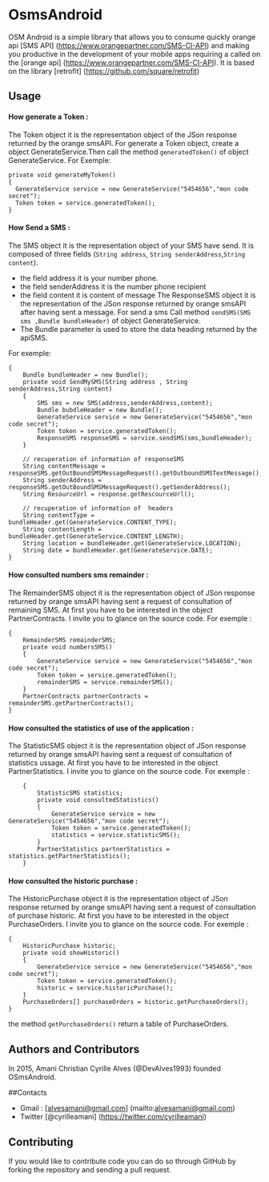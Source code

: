 # OsmsAndroid
OSM Android is a simple library that allows you to consume  quickly orange api [SMS API] (https://www.orangepartner.com/SMS-CI-API) and making you productive in the development of your mobile apps requiring a called on the [orange api] (https://www.orangepartner.com/SMS-CI-API).
It is based on the library [retrofit] (https://github.com/square/retrofit)


## Usage

#### How generate a Token :

The Token object it is the representation object of the JSon response returned by the orange smsAPI.
For generate a Token object, create a object GenerateService.Then call the method `generatedToken()` of 
object GenerateService.
For Exemple:

    private void generateMyToken()
    {
      GenerateService service = new GenerateService("5454656","mon code secret");
      Token token = service.generatedToken();  
    }
  
#### How Send a SMS :

The SMS object it is the representation object of your SMS have send.
It is composed of three fields (`String address`, `String senderAddress`,`String content`).
* the field address it is your number phone.
* the field senderAddress it is the number phone recipient 
* the field content it is content of message
The ResponseSMS object it is the representation of the JSon response returned by  orange smsAPI after having sent a message.
For send a sms Call method `sendSMS(SMS sms ,Bundle bundleHeader)` of object GenerateService.
* The Bundle parameter is used to store the data heading returned by the apiSMS.

For exemple:

    {
    	Bundle bundleHeader = new Bundle();
    	private void SendMySMS(String address , String senderAddress,String content)
    	{
    		SMS sms = new SMS(address,senderAddress,content);
    		Bundle bubdleHeader = new Bundle();
    		GenerateService service = new GenerateService("5454656","mon code secret");
    		Token token = service.generatedToken();  
    		ResponseSMS responseSMS = service.sendSMS(sms,bundleHeader);
    	}
    	
    	// recuperation of information of responseSMS
    	String contentMessage = responseSMS.getOutBoundSMSMessageRequest().getOutboundSMSTextMessage();
    	String senderAddress = responseSMS.getOutBoundSMSMessageRequest().getSenderAddress();
    	String ResourceUrl = response.getRescourceUrl();
    	
    	// recuperation of information of  headers
    	String contentType = bundleHeader.get(GenerateService.CONTENT_TYPE);
    	String contentLength = bundleHeader.get(GenerateService.CONTENT_LENGTH);
    	String location = bundleHeader.get(GenerateService.LOCATION);
    	String date = bundleHeader.get(GenerateService.DATE);
    }

#### How consulted numbers sms remainder :

The RemainderSMS object it is the representation object of JSon response returned by orange smsAPI having sent a request of consultation of remaining SMS.
At first you have to be interested in the object PartnerContracts. I invite you to glance on the source code.
For exemple :

    {
    	RemainderSMS remainderSMS;
    	private void numbersSMS()
    	{
    		GenerateService service = new GenerateService("5454656","mon code secret");
    		Token token = service.generatedToken();  
    		remainderSMS = service.remainderSMS();
    	}
    	PartnerContracts partnerContracts =  remainderSMS.getPartnerContracts();
    }


#### How consulted the statistics of use of the application :

The StatisticSMS object it is the representation object of JSon response returned by orange smsAPI having sent a request of consultation of statistics ussage.
At first you have to be interested in the object PartnerStatistics. I invite you to glance on the source code.
For exemple :	

        {
        	StatisticSMS statistics;
        	private void consultedStatistics()
        	{
        		GenerateService service = new GenerateService("5454656","mon code secret");
        		Token token = service.generatedToken();
        		statistics = service.statisticSMS();
        	}
        	PartnerStatistics partnerStatistics = statistics.getPartnerStatistics();
        }

#### How consulted the historic purchase :

The HistoricPurchase object it is the representation object of JSon response returned by orange smsAPI having sent a request of consultation of purchase historic.
At first you have to be interested in the object PurchaseOrders. I invite you to glance on the source code.
For exemple :

    {
    	HistoricPurchase historic;
    	private void showHistoric()
    	{
    		GenerateService service = new GenerateService("5454656","mon code secret");
    		Token token = service.generatedToken();
    		historic = service.historicPurchase();
    	}
    	PurchaseOrders[] purchaseOrders = historic.getPurchaseOrders();
    }
 the method `getPurchaseOrders()` return a table of PurchaseOrders.
 
## Authors and Contributors
In 2015, Amani Christian Cyrille Alves (@DevAlves1993) founded OSmsAndroid.

##Contacts

* Gmail : [alvesamani@gmail.com] (mailto:alvesamani@gmail.com)
* Twitter [@cyrilleamani] (https://twitter.com/cyrilleamani)

## Contributing
If you would like to contribute code you can do so through GitHub by forking the repository and sending a pull request.
